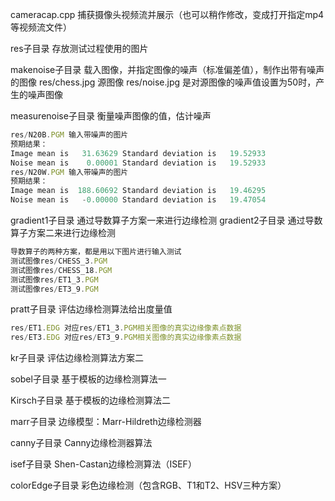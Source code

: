 cameracap.cpp 捕获摄像头视频流并展示（也可以稍作修改，变成打开指定mp4等视频流文件）

res子目录
存放测试过程使用的图片

makenoise子目录 
载入图像，并指定图像的噪声（标准偏差值），制作出带有噪声的图像
res/chess.jpg 源图像
res/noise.jpg 是对源图像的噪声值设置为50时，产生的噪声图像

measurenoise子目录
衡量噪声图像的值，估计噪声
```javascript
res/N20B.PGM 输入带噪声的图片
预期结果：
Image mean is   31.63629 Standard deviation is   19.52933
Noise mean is    0.00001 Standard deviation is   19.52933
res/N20W.PGM 输入带噪声的图片
预期结果：
Image mean is  188.60692 Standard deviation is   19.46295
Noise mean is   -0.00000 Standard deviation is   19.47054
```

gradient1子目录
通过导数算子方案一来进行边缘检测
gradient2子目录
通过导数算子方案二来进行边缘检测
```javascript
导数算子的两种方案，都是用以下图片进行输入测试
测试图像res/CHESS_3.PGM
测试图像res/CHESS_18.PGM
测试图像res/ET1_3.PGM
测试图像res/ET3_9.PGM
```

pratt子目录
评估边缘检测算法给出度量值
```javascript
res/ET1.EDG 对应res/ET1_3.PGM相关图像的真实边缘像素点数据
res/ET3.EDG 对应res/ET3_9.PGM相关图像的真实边缘像素点数据
```

kr子目录
评估边缘检测算法方案二

sobel子目录
基于模板的边缘检测算法一

Kirsch子目录
基于模板的边缘检测算法二

marr子目录
边缘模型：Marr-Hildreth边缘检测器

canny子目录
Canny边缘检测器算法

isef子目录
Shen-Castan边缘检测算法（ISEF）

colorEdge子目录
彩色边缘检测（包含RGB、T1和T2、HSV三种方案）